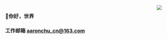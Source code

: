<img align="right" src="https://github-readme-stats.vercel.app/api?username=AaronChuzb&show_icons=true&icon_color=4297C9&text_color=718096&bg_color=ffffff&hide_title=true&locales=cn" />

### 👋你好，世界  
### 工作邮箱 aaronchu_cn@163.com
